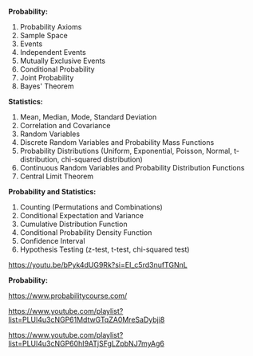 

**Probability:**
1. Probability Axioms
2. Sample Space
3. Events
4. Independent Events
5. Mutually Exclusive Events
6. Conditional Probability
7. Joint Probability
8. Bayes' Theorem

**Statistics:**
1. Mean, Median, Mode, Standard Deviation
2. Correlation and Covariance
3. Random Variables
4. Discrete Random Variables and Probability Mass Functions
5. Probability Distributions (Uniform, Exponential, Poisson, Normal, t-distribution, chi-squared distribution)
6. Continuous Random Variables and Probability Distribution Functions
7. Central Limit Theorem

**Probability and Statistics:**
1. Counting (Permutations and Combinations)
2. Conditional Expectation and Variance
3. Cumulative Distribution Function
4. Conditional Probability Density Function
5. Confidence Interval
6. Hypothesis Testing (z-test, t-test, chi-squared test)

https://youtu.be/bPyk4dUG9Rk?si=EI_c5rd3nufTGNnL






**Probability:**

https://www.probabilitycourse.com/

https://www.youtube.com/playlist?list=PLUl4u3cNGP61MdtwGTqZA0MreSaDybji8

https://www.youtube.com/playlist?list=PLUl4u3cNGP60hI9ATjSFgLZpbNJ7myAg6

